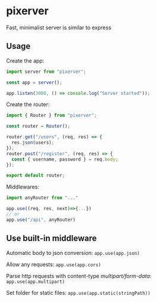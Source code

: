 # pixerver

Fast, minimalist server is similar to express

## Usage

Create the app:

```js
import server from "pixerver";

const app = server();

app.listen(3000, () => console.log("Server started"));
```

Create the router:

```js
import { Router } from "pixerver";

const router = Router();

router.get("/users", (req, res) => {
  res.json(users);
});
router.post("/register", (req, res) => {
  const { username, password } = req.body;
});

export default router;
```

Middlewares:

```js
import anyRouter from "..."

app.use((req, res, next)=>{...})
// or
app.use("/api", anyRouter)
```

## Use built-in middleware

Automatic body to json conversion:
`app.use(app.json)`

Allow any requests:
`app.use(app.cors)`

Parse http requests with content-type _multipart/form-data_:
`app.use(app.multipart)`

Set folder for static files:
`app.use(app.static(stringPath))`

[npm-url]: https://www.npmjs.com/package/pixerver
